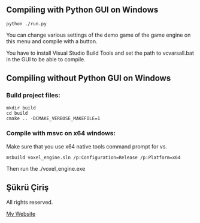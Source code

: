 ## Compiling with Python GUI on Windows
```
python ./run.py
```
You can change various settings of the demo game of the game engine on this menu and compile with a button.

You have to install Visual Studio Build Tools and set the path to vcvarsall.bat in the GUI to be able to compile.

## Compiling without Python GUI on Windows

### Build project files:

```
mkdir build
cd build
cmake .. -DCMAKE_VERBOSE_MAKEFILE=1
```

### Compile with msvc on x64 windows:

Make sure that you use x64 native tools command prompt for vs.

```
msbuild voxel_engine.sln /p:Configuration=Release /p:Platform=x64
```

Then run the ./voxel_engine.exe

## Şükrü Çiriş

All rights reserved.

[My Website](https://sukruciris.github.io)
